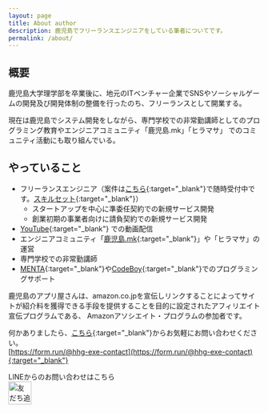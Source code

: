```yaml
---
layout: page
title: About author
description: 鹿児島でフリーランスエンジニアをしている筆者についてです。
permalink: /about/
---
```


## 概要

鹿児島大学理学部を卒業後に、地元のITベンチャー企業でSNSやソーシャルゲームの開発及び開発体制の整備を行ったのち、フリーランスとして開業する。

現在は鹿児島でシステム開発をしながら、専門学校での非常勤講師としてのプログラミング教育やエンジニアコミュニティ「鹿児島.mk」「ヒラマサ」 でのコミュニティ活動にも取り組んでいる。

## やっていること

* フリーランスエンジニア（案件は[こちら](https://twitter.com/qst_exe){:target="_blank"}で随時受付中です。[スキルセット](https://github.com/ntask19/Curriculum-Vitae-template){:target="_blank"}）
  * スタートアップを中心に準委任契約での新規サービス開発
  * 創業初期の事業者向けに請負契約での新規サービス開発
* [YouTube](https://www.youtube.com/channel/UCuYiSs3MVn3BWtHPsGQ8vIA?sub_confirmation=1){:target="_blank"} での動画配信
* エンジニアコミュニティ「[鹿児島.mk](https://kagoshima-mk.connpass.com/){:target="_blank"}」や「ヒラマサ」の運営
* 専門学校での非常勤講師
* [MENTA](https://menta.work/plan/1092){:target="_blank"}や[CodeBoy](https://codeboy.jp/teacher_detail/K6Tuys28SWfIg0aXtgsTdoYyEUK2){:target="_blank"}でのプログラミングサポート

鹿児島のアプリ屋さんは、amazon.co.jpを宣伝しリンクすることによってサイトが紹介料を獲得できる手段を提供することを目的に設定されたアフィリエイト宣伝プログラムである、 Amazonアソシエイト・プログラムの参加者です。

何かありましたら、[こちら](https://form.run/@hhg-exe-contact){:target="_blank"}からお気軽にお問い合わせください。  
[https://form.run/@hhg-exe-contact](https://form.run/@hhg-exe-contact){:target="_blank"}

LINEからのお問い合わせはこちら  
<a href="https://lin.ee/jWUcXkz"><img src="https://scdn.line-apps.com/n/line_add_friends/btn/ja.png" alt="友だち追加" height="46" border="0"></a><br>